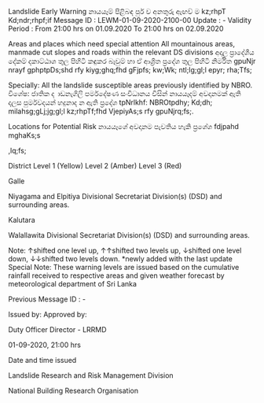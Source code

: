 Landslide Early Warning නායයෑම් පිළිබඳ පුර් ව අනතුරු ඇඟව් ම kz;rhpT Kd;ndr;rhpf;if Message ID : LEWM-01-09-2020-2100-00 Update : - Validity Period : From 21:00 hrs on 01.09.2020 To 21:00 hrs on 02.09.2020

Areas and places which need special attention All mountainous areas, manmade cut slopes and roads within the relevant DS divisions අදාල ප්‍රාදේශීය දේකම් දකාට්ඨාශ තුල පිහිටි කඳුකර බෑවුම් හා ඒ ආශ්‍රිත ප්‍රදේශ තුල පිහිටි නිර්මිත gpuNjr nrayf gphptpDs;shd rfy kiyg;ghq;fhd gFjpfs; kw;Wk; ntl;lg;gl;l epyr; rha;Tfs;

Specially: All the landslide susceptible areas previously identified by NBRO. විශේෂ: ජාතික ද ාඩනැගිලි පර්මදේෂණ සංවිධානය විසින් නායයෑදම් අවදානමක් ඇති දලස පුර්මවදයන් හදුනාද න ඇති ප්‍රදේශ tpNrlkhf: NBROtpdhy; Kd;dh; milahsg;gLj;jg;gl;l kz;rhpTf;fhd VjepiyAs;s rfy gpuNjrq;fs;.

Locations for Potential Risk නායයෑශේ අවදානම පැවතිය හැකි ප්‍රශේශ fdjpahd mghaKs;s

,lq;fs;

District Level 1 (Yellow) Level 2 (Amber) Level 3 (Red)

Galle

Niyagama and Elpitiya Divisional Secretariat Division(s) (DSD) and surrounding areas.

Kalutara

Walallawita Divisional Secretariat Division(s) (DSD) and surrounding areas.

Note: ↑shifted one level up, ↑↑shifted two levels up, ↓shifted one level down, ↓↓shifted two levels down. *newly added with the last update Special Note: These warning levels are issued based on the cumulative rainfall received to respective areas and given weather forecast by meteorological department of Sri Lanka

Previous Message ID : -

Issued by: Approved by:

Duty Officer Director - LRRMD

01-09-2020, 21:00 hrs

Date and time issued

Landslide Research and Risk Management Division

National Building Research Organisation